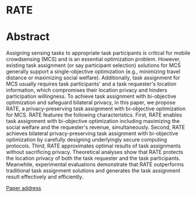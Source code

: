 # RATE
# Abstract
Assigning sensing tasks to appropriate task participants is critical for mobile crowdsensing (MCS) and is an essential optimization problem. However, existing task assignment (or say participant selection) solutions for MCS generally support a single-objective optimization (e.g., minimizing travel distance or maximizing social welfare). Additionally, task assignment for MCS usually requires task participants' and a task requester's location information, which compromises their location privacy and hinders participation willingness. To achieve task assignment with bi-objective optimization and safeguard bilateral privacy, in this paper, we propose RATE, a privacy-preserving task assignment with bi-objective optimization for MCS. RATE features the following characteristics. First, RATE enables task assignment with bi-objective optimization including maximizing the social welfare and the requester's revenue, simultaneously. Second, RATE achieves bilateral privacy-preserving task assignment with bi-objective optimization by carefully designing underlyingly secure computing protocols. Third, RATE approximates optimal results of task assignments without sacrificing privacy. Theoretical analyses show that RATE protects the location privacy of both the task requester and the task participants. Meanwhile, experimental evaluations demonstrate that RATE outperforms traditional task assignment solutions and generates the task assignment result effectively and efficiently.

[Paper address](https://ieeexplore.ieee.org/abstract/document/10623869)
